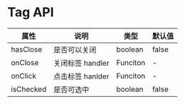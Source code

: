 # Tag API

属性 | 说明 | 类型 | 默认值
-----|-----|-----|------
hasClose | 是否可以关闭 | boolean | false
onClose | 关闭标签 handler | Funciton | -
onClick | 点击标签 hanlder | Funciton | -
isChecked | 是否可选中 | boolean | false